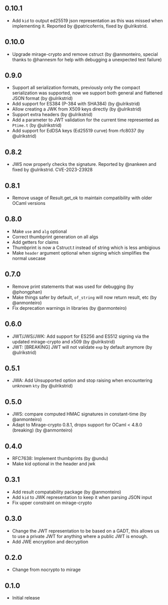 0.10.1
--------------
- Add `kid` to output ed25519 json representation as this was missed when implementing it. Reported by @patricoferris, fixed by @ulrikstrid.

0.10.0
--------------
- Upgrade mirage-crypto and remove cstruct (by @anmonteiro, special thanks to @hannesm for help with debugging a unexpected test failure)

0.9.0
--------------
- Support all serialization formats, previously only the compact serialization was supported, now we support both general and flattened JSON format (by @ulrikstrid) 
- Add support for ES384 (P-384 with SHA384) (by @ulrikstrid) 
- Allow creating a JWK from X509 keys directly (by @ulrikstrid) 
- Support extra headers (by @ulrikstrid) 
- Add a parameter to JWT validation for the current time represented as `Ptime.t` (by @ulrikstrid)
- Add support for EdDSA keys (Ed25519 curve) from rfc8037 (by @ulrikstrid)

0.8.2
--------------
- JWS now properly checks the signature. Reported by @nankeen and fixed by @ulrikstrid. CVE-2023-23928


0.8.1
--------------
- Remove usage of Result.get_ok to maintain compatibility with older OCaml versions

0.8.0
--------------
- Make `use` and `alg` optional
- Correct thumbprint generation on all algs
- Add getters for claims
- Thumbprint is now a Cstruct.t instead of string which is less ambigious
- Make `header` argument optional when signing which simplifies the normal usecase

0.7.0
--------------
- Remove print statements that was used for debugging (by @phongphan)
- Make things safer by default, `of_string` will now return result, etc (by @anmonteiro)
- Fix deprecation warnings in libraries (by @anmonteiro)

0.6.0
--------------
- JWT/JWS/JWK: Add support for ES256 and ES512 signing via the updated mirage-crypto and x509 (by @ulrikstrid)
- JWT: [BREAKING] JWT will not validate `exp` by default anymore (by @ulrikstrid)

0.5.1
--------------
- JWA: Add Unsupported option and stop raising when encountering unknown `kty` (by @ulrikstrid)

0.5.0
--------------
- JWS: compare computed HMAC signatures in constant-time (by @anmonteiro)
- Adapt to Mirage-crypto 0.8.1, drops support for OCaml < 4.8.0 (breaking) (by @anmonteiro)

0.4.0
--------------
- RFC7638: Implement thumbprints (by @undu)
- Make kid optional in the header and jwk

0.3.1
--------------
- Add result compatability package (by @anmonteiro)
- Add `kid` to JWK representation to keep it when parsing JSON input
- Fix upper constraint on mirage-crypto

0.3.0
--------------
- Change the JWT representation to be based on a GADT, this allows us to use a private JWT for anything where a public JWT is enough.
- Add JWE encryption and decryption

0.2.0
--------------
- Change from nocrypto to mirage

0.1.0
--------------
- Initial release
